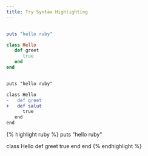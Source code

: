 ```yaml
---
title: Try Syntax Highlighting
---
```



``` ruby

puts "hello ruby"

class Hello
   def greet
      true
   end
end
```


``` diff

puts "hello ruby"

class Hello
-   def greet
+   def salut
      true
   end
end
```


{% highlight ruby %}
puts "hello ruby"

class Hello
   def greet
      true
   end
end
{% endhighlight %}
